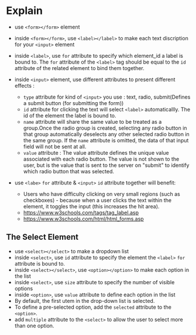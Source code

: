 # Explain
* use `<form></form>` element
* inside `<form></form>`, use `<label></label>` to make each text discription for your `<input>` element
* inside `<label>`, use `for` attribute to specify which element_id a label is bound to. The `for` attribute of the `<label>` tag should be equal to the `id` attribute of the related element to bind them together. 
* inside `<input>` element, use different attributes to present different effects :
  - `type` attribute for kind of `<input>` you use : text, radio, submit(Defines a submit button (for submitting the form))
  - `id` attribute for clicking the text will select `<label>` automaticallly. The id of the element the label is bound to.
  - `name` attribute will share the same value to be treated as a group.Once the radio group is created, selecting any radio button in that group automatically deselects any other selected radio button in the same group. If the `name` attribute is omitted, the data of that input field will not be sent at all.
  - `value` attribute : The value attribute defines the unique value associated with each radio button. The value is not shown to the user, but is the value that is sent to the server on "submit" to identify which radio button that was selected.
  
* use `<labe>` `for` attribute & `<input>` `id` attribute together will benefit:
  - Users who have difficulty clicking on very small regions (such as checkboxes) - because when a user clicks the text within the <label> element, it toggles the input (this increases the hit area). 
  - https://www.w3schools.com/tags/tag_label.asp
  - https://www.w3schools.com/html/html_forms.asp

## The Select Element
* use `<select></select>` to make a dropdown list
* inside `<select>`, use `id` attribute to specify the element the `<label>` `for` attribute is bound to.
* inside `<select></select>`, use `<option></option>` to make each option in the list
* inside `<select>`, use `size` attribute to specify the number of visible options
* inside `<option>`, use `value` attribute to define each option in the list
* By default, the first utem in the drop-down list is selected.
* To define a pre-selected option, add the `selected` attribute  to the `<option>`.
* add `multiple` attribute to the `<select>` to allow the user to select more than one option.
